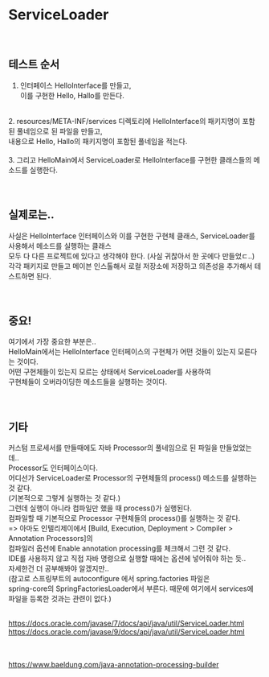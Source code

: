 # ServiceLoader
<br/>

## 테스트 순서 
1. 인터페이스 HelloInterface를 만들고,<br/>
이를 구현한 Hello, Hallo를 만든다.<br/>
<br/>
2. resources/META-INF/services 디렉토리에 HelloInterface의 패키지명이 포함된 풀네임으로 된 파일을 만들고,<br/>
내용으로 Hello, Hallo의 패키지명이 포함된 풀네임을 적는다.<br/>
<br/>
3. 그리고 HelloMain에서 ServiceLoader로 HelloInterface를 구현한 클래스들의 메소드를 실행한다.<br/>
<br/><br/>

## 실제로는.. 
사실은 HelloInterface 인터페이스와
이를 구현한 구현체 클래스, ServiceLoader를 사용해서 메소드를 실행하는 클래스<br/>
모두 다 다른 프로젝트에 있다고 생각해야 한다. (사실 귀찮아서 한 곳에다 만들었ㄷ..)<br/>
각각 패키지로 만들고 메이븐 인스톨해서 로컬 저장소에 저장하고 의존성을 추가해서 테스트하면 된다. <br/>
<br/><br/>

## 중요!
여기에서 가장 중요한 부분은..<br/>
HelloMain에서는 HelloInterface 인터페이스의 구현체가 어떤 것들이 있는지 모른다는 것이다. <br/>
어떤 구현체들이 있는지 모르는 상태에서 ServiceLoader를 사용하여 <br/>
구현체들이 오버라이딩한 메소드들을 실행하는 것이다. <br/>
<br/><br/>

## 기타
커스텀 프로세서를 만들때에도 자바 Processor의 풀네임으로 된 파일을 만들었었는데..<br/>
Processor도 인터페이스이다.<br/>
어디선가 ServiceLoader로 Processor의 구현체들의 process() 메소드를 실행하는 것 같다. <br/>
(기본적으로 그렇게 실행하는 것 같다.)<br/>
그런데 실행이 아니라 컴파일만 했을 때 process()가 실행된다.<br/>
컴파일할 때 기본적으로 Processor 구현체들의 process()를 실행하는 것 같다. <br/>
=> 아마도 인텔리제이에서 [Build, Execution, Deployment > Compiler > Annotation Processors]의 <br/>
컴파일러 옵션에 Enable annotation processing를 체크해서 그런 것 같다.<br/>
IDE를 사용하지 않고 직접 자바 명령으로 실행할 때에는 옵션에 넣어줘야 하는 듯.. <br/>
자세한건 더 공부해봐야 알겠지만..  <br/>
(참고로 스프링부트의 autoconfigure 에서 spring.factories 파일은 <br/>
 spring-core의 SpringFactoriesLoader에서 부른다. 때문에 여기에서 services에 파일을 등록한 것과는 관련이 없다.)<br/>
<br/>

https://docs.oracle.com/javase/7/docs/api/java/util/ServiceLoader.html <br/>
https://docs.oracle.com/javase/9/docs/api/java/util/ServiceLoader.html <br/>
<br/><br/>

https://www.baeldung.com/java-annotation-processing-builder <br/>
<br/><br/>
